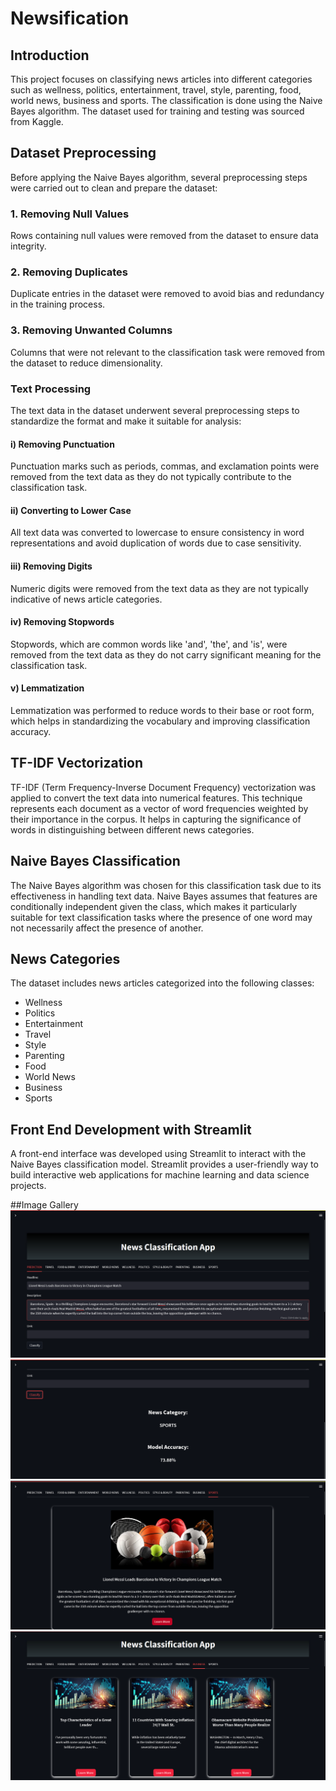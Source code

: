 # Newsification

## Introduction
This project focuses on classifying news articles into different categories such as wellness, politics, entertainment, travel, style, parenting, food, world news, business and sports. The classification is done using the Naive Bayes algorithm. The dataset used for training and testing was sourced from Kaggle.

## Dataset Preprocessing
Before applying the Naive Bayes algorithm, several preprocessing steps were carried out to clean and prepare the dataset:

### 1. Removing Null Values
Rows containing null values were removed from the dataset to ensure data integrity.

### 2. Removing Duplicates
Duplicate entries in the dataset were removed to avoid bias and redundancy in the training process.

### 3. Removing Unwanted Columns
Columns that were not relevant to the classification task were removed from the dataset to reduce dimensionality.

### Text Processing
The text data in the dataset underwent several preprocessing steps to standardize the format and make it suitable for analysis:

#### i) Removing Punctuation
Punctuation marks such as periods, commas, and exclamation points were removed from the text data as they do not typically contribute to the classification task.

#### ii) Converting to Lower Case
All text data was converted to lowercase to ensure consistency in word representations and avoid duplication of words due to case sensitivity.

#### iii) Removing Digits
Numeric digits were removed from the text data as they are not typically indicative of news article categories.

#### iv) Removing Stopwords
Stopwords, which are common words like 'and', 'the', and 'is', were removed from the text data as they do not carry significant meaning for the classification task.

#### v) Lemmatization
Lemmatization was performed to reduce words to their base or root form, which helps in standardizing the vocabulary and improving classification accuracy.

## TF-IDF Vectorization
TF-IDF (Term Frequency-Inverse Document Frequency) vectorization was applied to convert the text data into numerical features. This technique represents each document as a vector of word frequencies weighted by their importance in the corpus. It helps in capturing the significance of words in distinguishing between different news categories.

## Naive Bayes Classification
The Naive Bayes algorithm was chosen for this classification task due to its effectiveness in handling text data. Naive Bayes assumes that features are conditionally independent given the class, which makes it particularly suitable for text classification tasks where the presence of one word may not necessarily affect the presence of another.

## News Categories
The dataset includes news articles categorized into the following classes:
- Wellness
- Politics
- Entertainment
- Travel
- Style
- Parenting
- Food
- World News
- Business
- Sports

## Front End Development with Streamlit
A front-end interface was developed using Streamlit to interact with the Naive Bayes classification model. Streamlit provides a user-friendly way to build interactive web applications for machine learning and data science projects.

##Image Gallery
![Alt Text](https://github.com/ParthaSarathi-23/Newsification/blob/main/Img-1.png?raw=true)
![Alt Text](https://github.com/ParthaSarathi-23/Newsification/blob/main/Img-2.png?raw=true)
![Alt Text](https://github.com/ParthaSarathi-23/Newsification/blob/main/Img-3.png?raw=true)
![Alt Text](https://github.com/ParthaSarathi-23/Newsification/blob/main/Img-4.png?raw=true)

